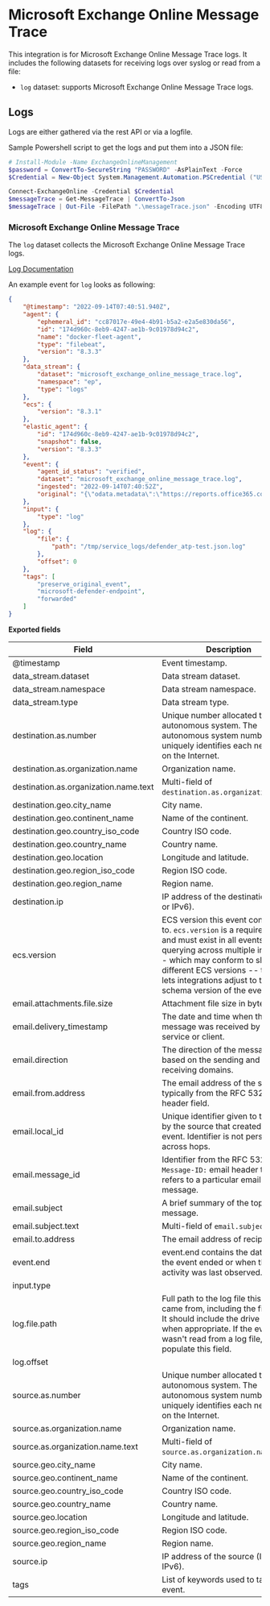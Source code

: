 # Microsoft Exchange Online Message Trace

This integration is for Microsoft Exchange Online Message Trace logs. It includes the following
datasets for receiving logs over syslog or read from a file:

- `log` dataset: supports Microsoft Exchange Online Message Trace logs.

## Logs

Logs are either gathered via the rest API or via a logfile.

Sample Powershell script to get the logs and put them into a JSON file:

```powershell
# Install-Module -Name ExchangeOnlineManagement
$password = ConvertTo-SecureString "PASSWORD" -AsPlainText -Force
$Credential = New-Object System.Management.Automation.PSCredential ("USERNAME@DOMAIN.TLD", $password)

Connect-ExchangeOnline -Credential $Credential
$messageTrace = Get-MessageTrace | ConvertTo-Json
$messageTrace | Out-File -FilePath ".\messageTrace.json" -Encoding UTF8
```

### Microsoft Exchange Online Message Trace

The `log` dataset collects the Microsoft Exchange Online Message Trace logs.

[Log Documentation](https://docs.microsoft.com/en-us/previous-versions/office/developer/o365-enterprise-developers/jj984335(v=office.15))

An example event for `log` looks as following:

```json
{
    "@timestamp": "2022-09-14T07:40:51.940Z",
    "agent": {
        "ephemeral_id": "cc87017e-49e4-4b91-b5a2-e2a5e830da56",
        "id": "174d960c-8eb9-4247-ae1b-9c01978d94c2",
        "name": "docker-fleet-agent",
        "type": "filebeat",
        "version": "8.3.3"
    },
    "data_stream": {
        "dataset": "microsoft_exchange_online_message_trace.log",
        "namespace": "ep",
        "type": "logs"
    },
    "ecs": {
        "version": "8.3.1"
    },
    "elastic_agent": {
        "id": "174d960c-8eb9-4247-ae1b-9c01978d94c2",
        "snapshot": false,
        "version": "8.3.3"
    },
    "event": {
        "agent_id_status": "verified",
        "dataset": "microsoft_exchange_online_message_trace.log",
        "ingested": "2022-09-14T07:40:52Z",
        "original": "{\"odata.metadata\":\"https://reports.office365.com/ecp/ReportingWebService/Reporting.svc/$metadata#MessageTrace\",\"value\":[{\"Organization\":\"wildsecurity.onmicrosoft.com\",\"MessageId\":\"\u003ca210cf91-4f2e-484c-8ada-3b27064ee5e3@az.uksouth.production.microsoft.com\u003e\",\"Received\":\"2022-09-05T18:10:13.4907658\",\"SenderAddress\":\"azure-noreply@microsoft.com\",\"RecipientAddress\":\"linus@wildsecurity.onmicrosoft.com\",\"Subject\":\"PIM: A privileged directory role was assigned outside of PIM\",\"Status\":\"Delivered\",\"ToIP\":\"216.160.83.56\",\"FromIP\":\"81.2.69.144\",\"Size\":87891,\"MessageTraceId\":\"cf7a249a-5edd-4350-130a-08da8f69e0f6\",\"StartDate\":\"2022-09-04T09:01:46.0369423Z\",\"EndDate\":\"2022-09-06T09:01:46.0369423Z\",\"Index\":0}]}"
    },
    "input": {
        "type": "log"
    },
    "log": {
        "file": {
            "path": "/tmp/service_logs/defender_atp-test.json.log"
        },
        "offset": 0
    },
    "tags": [
        "preserve_original_event",
        "microsoft-defender-endpoint",
        "forwarded"
    ]
}
```

**Exported fields**

| Field | Description | Type |
|---|---|---|
| @timestamp | Event timestamp. | date |
| data_stream.dataset | Data stream dataset. | constant_keyword |
| data_stream.namespace | Data stream namespace. | constant_keyword |
| data_stream.type | Data stream type. | constant_keyword |
| destination.as.number | Unique number allocated to the autonomous system. The autonomous system number (ASN) uniquely identifies each network on the Internet. | long |
| destination.as.organization.name | Organization name. | keyword |
| destination.as.organization.name.text | Multi-field of `destination.as.organization.name`. | match_only_text |
| destination.geo.city_name | City name. | keyword |
| destination.geo.continent_name | Name of the continent. | keyword |
| destination.geo.country_iso_code | Country ISO code. | keyword |
| destination.geo.country_name | Country name. | keyword |
| destination.geo.location | Longitude and latitude. | geo_point |
| destination.geo.region_iso_code | Region ISO code. | keyword |
| destination.geo.region_name | Region name. | keyword |
| destination.ip | IP address of the destination (IPv4 or IPv6). | ip |
| ecs.version | ECS version this event conforms to. `ecs.version` is a required field and must exist in all events. When querying across multiple indices -- which may conform to slightly different ECS versions -- this field lets integrations adjust to the schema version of the events. | keyword |
| email.attachments.file.size | Attachment file size in bytes. | long |
| email.delivery_timestamp | The date and time when the email message was received by the service or client. | date |
| email.direction | The direction of the message based on the sending and receiving domains. | keyword |
| email.from.address | The email address of the sender, typically from the RFC 5322 `From:` header field. | keyword |
| email.local_id | Unique identifier given to the email by the source that created the event. Identifier is not persistent across hops. | keyword |
| email.message_id | Identifier from the RFC 5322 `Message-ID:` email header that refers to a particular email message. | wildcard |
| email.subject | A brief summary of the topic of the message. | keyword |
| email.subject.text | Multi-field of `email.subject`. | match_only_text |
| email.to.address | The email address of recipient | keyword |
| event.end | event.end contains the date when the event ended or when the activity was last observed. | date |
| input.type |  | keyword |
| log.file.path | Full path to the log file this event came from, including the file name. It should include the drive letter, when appropriate. If the event wasn't read from a log file, do not populate this field. | keyword |
| log.offset |  | long |
| source.as.number | Unique number allocated to the autonomous system. The autonomous system number (ASN) uniquely identifies each network on the Internet. | long |
| source.as.organization.name | Organization name. | keyword |
| source.as.organization.name.text | Multi-field of `source.as.organization.name`. | match_only_text |
| source.geo.city_name | City name. | keyword |
| source.geo.continent_name | Name of the continent. | keyword |
| source.geo.country_iso_code | Country ISO code. | keyword |
| source.geo.country_name | Country name. | keyword |
| source.geo.location | Longitude and latitude. | geo_point |
| source.geo.region_iso_code | Region ISO code. | keyword |
| source.geo.region_name | Region name. | keyword |
| source.ip | IP address of the source (IPv4 or IPv6). | ip |
| tags | List of keywords used to tag each event. | keyword |
